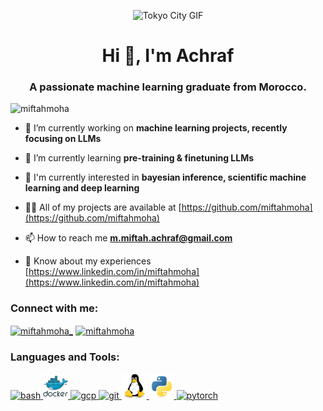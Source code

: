 <p align="center"> <img src="https://media.tenor.com/M1ZXWBbC-_cAAAAd/city-tokyo.gif" alt="Tokyo City GIF"> </p>

<h1 align="center">Hi 👋, I'm Achraf</h1>
<h3 align="center">A passionate machine learning graduate from Morocco.</h3>

<p align="left"> <img src="https://komarev.com/ghpvc/?username=miftahmoha&label=Profile%20views&color=0e75b6&style=flat" alt="miftahmoha" /> </p>

- 🔭 I’m currently working on **machine learning projects, recently focusing on LLMs**

- 🌱 I’m currently learning **pre-training & finetuning LLMs**

- 🚀 I'm currently interested in **bayesian inference, scientific machine learning and deep learning**

- 👨‍💻 All of my projects are available at [https://github.com/miftahmoha](https://github.com/miftahmoha)

- 📫 How to reach me **m.miftah.achraf@gmail.com**

- 📄 Know about my experiences [https://www.linkedin.com/in/miftahmoha](https://www.linkedin.com/in/miftahmoha)

<h3 align="left">Connect with me:</h3>
<p align="left">
<a href="https://twitter.com/miftahmoha_" target="blank"><img align="center" src="https://raw.githubusercontent.com/rahuldkjain/github-profile-readme-generator/master/src/images/icons/Social/twitter.svg" alt="miftahmoha_" height="30" width="40" /></a>
<a href="https://linkedin.com/in/miftahmoha" target="blank"><img align="center" src="https://raw.githubusercontent.com/rahuldkjain/github-profile-readme-generator/master/src/images/icons/Social/linked-in-alt.svg" alt="miftahmoha" height="30" width="40" /></a>
</p>

<h3 align="left">Languages and Tools:</h3>
<p align="left"> <a href="https://www.gnu.org/software/bash/" target="_blank" rel="noreferrer"> <img src="https://www.vectorlogo.zone/logos/gnu_bash/gnu_bash-icon.svg" alt="bash" width="40" height="40"/> </a> <a href="https://www.docker.com/" target="_blank" rel="noreferrer"> <img src="https://raw.githubusercontent.com/devicons/devicon/master/icons/docker/docker-original-wordmark.svg" alt="docker" width="40" height="40"/> </a> <a href="https://cloud.google.com" target="_blank" rel="noreferrer"> <img src="https://www.vectorlogo.zone/logos/google_cloud/google_cloud-icon.svg" alt="gcp" width="40" height="40"/> </a> <a href="https://git-scm.com/" target="_blank" rel="noreferrer"> <img src="https://www.vectorlogo.zone/logos/git-scm/git-scm-icon.svg" alt="git" width="40" height="40"/> </a> <a href="https://www.linux.org/" target="_blank" rel="noreferrer"> <img src="https://raw.githubusercontent.com/devicons/devicon/master/icons/linux/linux-original.svg" alt="linux" width="40" height="40"/> </a> <a href="https://www.python.org" target="_blank" rel="noreferrer"> <img src="https://raw.githubusercontent.com/devicons/devicon/master/icons/python/python-original.svg" alt="python" width="40" height="40"/> </a> <a href="https://pytorch.org/" target="_blank" rel="noreferrer"> <img src="https://www.vectorlogo.zone/logos/pytorch/pytorch-icon.svg" alt="pytorch" width="40" height="40"/> </a> </p>
